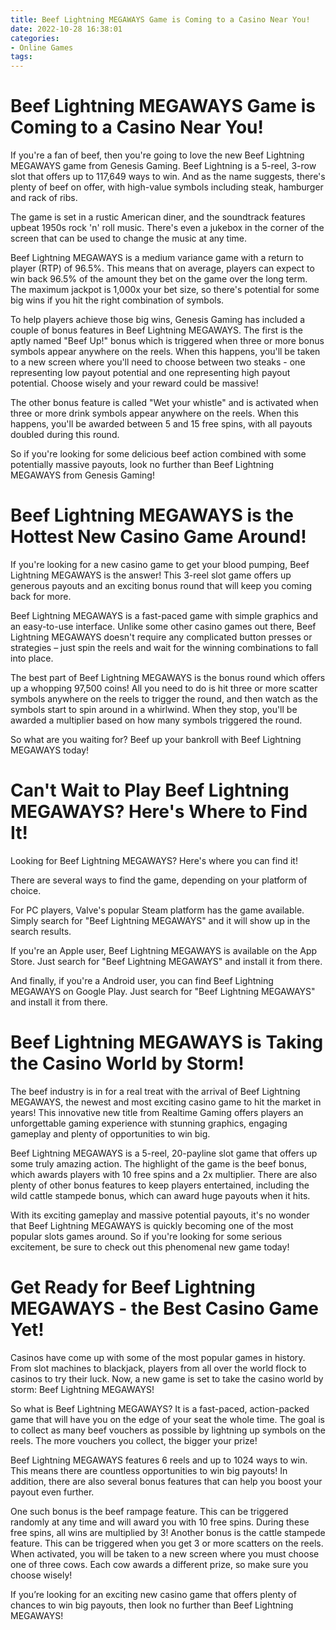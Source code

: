 ```yaml
---
title: Beef Lightning MEGAWAYS Game is Coming to a Casino Near You!
date: 2022-10-28 16:38:01
categories:
- Online Games
tags:
---
```



#  Beef Lightning MEGAWAYS Game is Coming to a Casino Near You!

If you're a fan of beef, then you're going to love the new Beef Lightning MEGAWAYS game from Genesis Gaming. Beef Lightning is a 5-reel, 3-row slot that offers up to 117,649 ways to win. And as the name suggests, there's plenty of beef on offer, with high-value symbols including steak, hamburger and rack of ribs.

The game is set in a rustic American diner, and the soundtrack features upbeat 1950s rock 'n' roll music. There's even a jukebox in the corner of the screen that can be used to change the music at any time.

Beef Lightning MEGAWAYS is a medium variance game with a return to player (RTP) of 96.5%. This means that on average, players can expect to win back 96.5% of the amount they bet on the game over the long term. The maximum jackpot is 1,000x your bet size, so there's potential for some big wins if you hit the right combination of symbols.

To help players achieve those big wins, Genesis Gaming has included a couple of bonus features in Beef Lightning MEGAWAYS. The first is the aptly named "Beef Up!" bonus which is triggered when three or more bonus symbols appear anywhere on the reels. When this happens, you'll be taken to a new screen where you'll need to choose between two steaks - one representing low payout potential and one representing high payout potential. Choose wisely and your reward could be massive!

The other bonus feature is called "Wet your whistle" and is activated when three or more drink symbols appear anywhere on the reels. When this happens, you'll be awarded between 5 and 15 free spins, with all payouts doubled during this round.

So if you're looking for some delicious beef action combined with some potentially massive payouts, look no further than Beef Lightning MEGAWAYS from Genesis Gaming!

#  Beef Lightning MEGAWAYS is the Hottest New Casino Game Around!

If you're looking for a new casino game to get your blood pumping, Beef Lightning MEGAWAYS is the answer! This 3-reel slot game offers up generous payouts and an exciting bonus round that will keep you coming back for more.

Beef Lightning MEGAWAYS is a fast-paced game with simple graphics and an easy-to-use interface. Unlike some other casino games out there, Beef Lightning MEGAWAYS doesn't require any complicated button presses or strategies – just spin the reels and wait for the winning combinations to fall into place.

The best part of Beef Lightning MEGAWAYS is the bonus round which offers up a whopping 97,500 coins! All you need to do is hit three or more scatter symbols anywhere on the reels to trigger the round, and then watch as the symbols start to spin around in a whirlwind. When they stop, you'll be awarded a multiplier based on how many symbols triggered the round.

So what are you waiting for? Beef up your bankroll with Beef Lightning MEGAWAYS today!

#  Can't Wait to Play Beef Lightning MEGAWAYS? Here's Where to Find It!

Looking for Beef Lightning MEGAWAYS? Here's where you can find it!

There are several ways to find the game, depending on your platform of choice.

For PC players, Valve's popular Steam platform has the game available. Simply search for "Beef Lightning MEGAWAYS" and it will show up in the search results.

If you're an Apple user, Beef Lightning MEGAWAYS is available on the App Store. Just search for "Beef Lightning MEGAWAYS" and install it from there.

And finally, if you're a Android user, you can find Beef Lightning MEGAWAYS on Google Play. Just search for "Beef Lightning MEGAWAYS" and install it from there.

#  Beef Lightning MEGAWAYS is Taking the Casino World by Storm!

The beef industry is in for a real treat with the arrival of Beef Lightning MEGAWAYS, the newest and most exciting casino game to hit the market in years! This innovative new title from Realtime Gaming offers players an unforgettable gaming experience with stunning graphics, engaging gameplay and plenty of opportunities to win big.

Beef Lightning MEGAWAYS is a 5-reel, 20-payline slot game that offers up some truly amazing action. The highlight of the game is the beef bonus, which awards players with 10 free spins and a 2x multiplier. There are also plenty of other bonus features to keep players entertained, including the wild cattle stampede bonus, which can award huge payouts when it hits.

With its exciting gameplay and massive potential payouts, it's no wonder that Beef Lightning MEGAWAYS is quickly becoming one of the most popular slots games around. So if you're looking for some serious excitement, be sure to check out this phenomenal new game today!

#  Get Ready for Beef Lightning MEGAWAYS - the Best Casino Game Yet!

Casinos have come up with some of the most popular games in history. From slot machines to blackjack, players from all over the world flock to casinos to try their luck. Now, a new game is set to take the casino world by storm: Beef Lightning MEGAWAYS!

So what is Beef Lightning MEGAWAYS? It is a fast-paced, action-packed game that will have you on the edge of your seat the whole time. The goal is to collect as many beef vouchers as possible by lightning up symbols on the reels. The more vouchers you collect, the bigger your prize!

Beef Lightning MEGAWAYS features 6 reels and up to 1024 ways to win. This means there are countless opportunities to win big payouts! In addition, there are also several bonus features that can help you boost your payout even further.

One such bonus is the beef rampage feature. This can be triggered randomly at any time and will award you with 10 free spins. During these free spins, all wins are multiplied by 3! Another bonus is the cattle stampede feature. This can be triggered when you get 3 or more scatters on the reels. When activated, you will be taken to a new screen where you must choose one of three cows. Each cow awards a different prize, so make sure you choose wisely!

If you’re looking for an exciting new casino game that offers plenty of chances to win big payouts, then look no further than Beef Lightning MEGAWAYS!